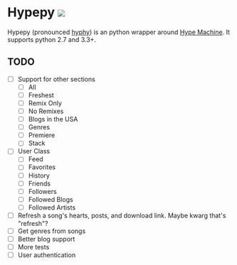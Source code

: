 # Hypepy ![](https://travis-ci.org/kevinwuhoo/hypepy.svg?branch=master)

Hypepy (pronounced [hyphy](https://en.wikipedia.org/wiki/Hyphy)) is an python wrapper around [Hype Machine](http://hypem.com/). It supports python 2.7 and 3.3+.

## TODO
* [ ] Support for other sections
  * [ ] All
  * [ ] Freshest
  * [ ] Remix Only
  * [ ] No Remixes
  * [ ] Blogs in the USA
  * [ ] Genres
  * [ ] Premiere
  * [ ] Stack
* [ ] User Class
  * [ ] Feed
  * [ ] Favorites
  * [ ] History
  * [ ] Friends
  * [ ] Followers
  * [ ] Followed Blogs
  * [ ] Followed Artists
* [ ] Refresh a song's hearts, posts, and download link. Maybe kwarg that's "refresh"?
* [ ] Get genres from songs
* [ ] Better blog support
* [ ] More tests
* [ ] User authentication
